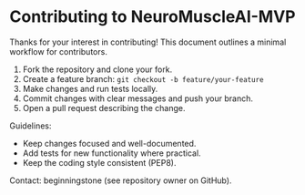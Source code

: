 # Contributing to NeuroMuscleAI-MVP

Thanks for your interest in contributing! This document outlines a minimal workflow for contributors.

1. Fork the repository and clone your fork.
2. Create a feature branch: `git checkout -b feature/your-feature`
3. Make changes and run tests locally.
4. Commit changes with clear messages and push your branch.
5. Open a pull request describing the change.

Guidelines:
- Keep changes focused and well-documented.
- Add tests for new functionality where practical.
- Keep the coding style consistent (PEP8).

Contact: beginningstone (see repository owner on GitHub).

